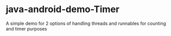 # java-android-demo-Timer
A simple demo for 2 options of handling threads and runnables for counting and timer purposes
